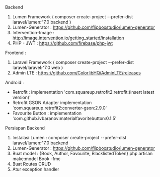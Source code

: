 Backend
1. Lumen Framework ( composer create-project --prefer-dist laravel/lumen:^7.0 backend )
2. Lumen-Generator : https://github.com/flipboxstudio/lumen-generator
3. Intervention-Image : http://image.intervention.io/getting_started/installation
4. PHP - JWT : https://github.com/firebase/php-jwt

Frontend :
1. Laravel Framework ( composer create-project --prefer-dist laravel/laravel:^7.0 web )
2. Admin LTE : https://github.com/ColorlibHQ/AdminLTE/releases

Android :
- Retrofit : implementation 'com.squareup.retrofit2:retrofit:(insert latest version)'
- Retrofit GSON Adapter implementation 'com.squareup.retrofit2:converter-gson:2.9.0'
- Favourite Button : implementation 'com.github.ivbaranov:materialfavoritebutton:0.1.5'

Persiapan Backend
1. Instalasi Lumen : composer create-project --prefer-dist laravel/lumen:^7.0 backend
2. Lumen-Generator : https://github.com/flipboxstudio/lumen-generator
3. Buat model : {Book, Author, Favourite, BlacklistedToken} php artisan make:model Book -fmc
4. Buat Routes CRUD
5. Atur exception handler